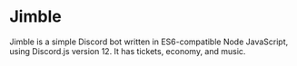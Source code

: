 # Jimble
Jimble is a simple Discord bot written in ES6-compatible Node JavaScript, using Discord.js version 12. It has tickets, economy, and music.
